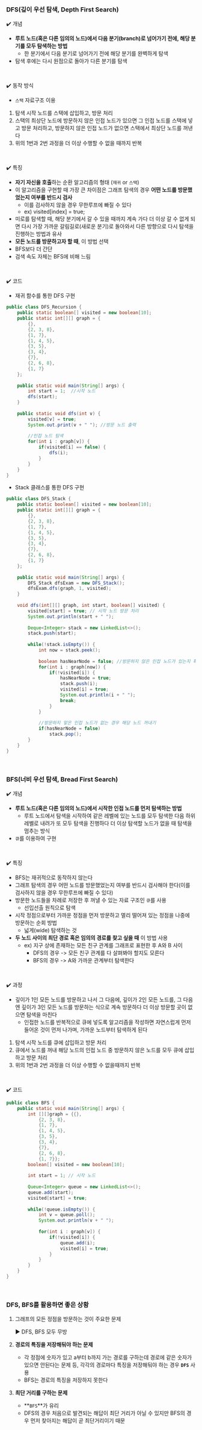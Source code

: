 ### DFS(깊이 우선 탐색, Depth First Search)

:heavy_check_mark: 개념

- **루트 노드(혹은 다른 임의의 노드)에서 다음 분기(branch)로 넘어가기 전에, 해당 분기를 모두 탐색하는 방법**
  - 한 분기에서 다음 분기로 넘어가기 전에 해당 분기를 완벽하게 탐색
- 탐색 후에는 다시 원점으로 돌아가 다른 분기를 탐색

<br>

:heavy_check_mark: 동작 방식

- `스택` 자료구조 이용

1. 탐색 시작 노드를 스택에 삽입하고, 방문 처리
2. 스택의 최상단 노드에 방문하지 않은 인접 노드가 있으면 그 인접 노드를 스택에 넣고 방문 처리하고, 방문하지 않은 인접 노드가 없으면 스택에서 최상단 노드를 꺼낸다
3. 위의 1번과 2번 과정을 더 이상 수행할 수 없을 때까지 반복

<br>

:heavy_check_mark: 특징

- **자기 자신을 호출**하는 순환 알고리즘의 형태 (`재귀` or `스택`)
- 이 알고리즘을 구현할 때 가장 큰 차이점은 그래프 탐색의 경우 **어떤 노드를 방문했었는지 여부를 반드시 검사**
  - 이를 검사하지 않을 경우 무한루프에 빠질 수 있다
  - ex) visited[index] = true;
- 미로를 탐색할 때, 해당 분기에서 갈 수 있을 때까지 계속 가다 더 이상 갈 수 없게 되면 다시 가장 가까운 갈림길로(새로운 분기)로 돌아와서 다른 방향으로 다시 탐색을 진행하는 방법과 유사
- **모든 노드를 방문하고자 할 때**, 이 방법 선택
- BFS보다 더 간단
- 검색 속도 자체는 BFS에 비해 느림

<br>

:heavy_check_mark: 코드

- 재귀 함수를 통한 DFS 구현

````java
public class DFS_Recursion {
    public static boolean[] visited = new boolean[10];
    public static int[][] graph = {
        {},
        {2, 3, 8},
        {1, 7},
        {1, 4, 5},
        {3, 5},
        {3, 4},
        {7},
        {2, 6, 8},
        {1, 7}
    };
    
    public static void main(String[] args) {
        int start = 1;  //시작 노드
        dfs(start);
    }
    
    public static void dfs(int v) {
        visited[v] = true;
        System.out.print(v + " "); //방문 노드 출력
        
        //인접 노드 탐색
        for(int i : graph[v]) {
            if(visited[i] == false) {
                dfs(i);
            }
        }
    }
}
````

- Stack 클래스를 통한 DFS 구현

````java
public class DFS_Stack {
    public static boolean[] visited = new boolean[10];
    public static int[][] graph = {
        {},
        {2, 3, 8},
        {1, 7},
        {1, 4, 5},
        {3, 5},
        {3, 4},
        {7},
        {2, 6, 8},
        {1, 7}
    };
    
    public static void main(String[] args) {
        DFS_Stack dfsExam = new DFS_Stack();
        dfsExam.dfs(graph, 1, visited);
    } 
    
    void dfs(int[][] graph, int start, boolean[] visited) {
        visited[start] = true; // 시작 노드 방문 처리
        System.out.println(start + " ");
        
        Deque<Integer> stack = new LinkedList<>();
        stack.push(start);
        
        while(!stack.isEmpty()) {
            int now = stack.peek();
            
            boolean hasNearNode = false; //방문하지 않은 인접 노드가 있는지 확인
            for(int i : graph[now]) {
                if(!visited[i]) {
                    hasNearNode = true;
                    stack.push(i);
                    visited[i] = true;
                    System.out.println(i + " ");
                    break;
                }
            }
            
            //방문하지 앟은 인접 노드가 없는 경우 해당 노드 꺼내기
            if(hasNearNode = false) 
                stack.pop();
        }
    }
}
````





<br>



### BFS(너비 우선 탐색, Bread First Search)

:heavy_check_mark: 개념

- **루트 노드(혹은 다른 임의의 노드)에서 시작한 인접 노드를 먼저 탐색하는 방법**
  - 루트 노드에서 탐색을 시작하여 같은 레벨에 있는 노드를 모두 탐색한 다음 하위 레벨로 내려가 또 모두 탐색을 진행하다 더 이상 탐색할 노드가 없을 때 탐색을 멈추는 방식
- `큐`를 이용하여 구현

<br>

:heavy_check_mark: 특징

- BFS는 재귀적으로 동작하지 않는다
- 그래프 탐색의 경우 어떤 노드를 방문했었는지 여부를 반드시 검사해야 한다(이를 검사하지 않을 경우 무한루프에 빠질 수 있다)
- 방문한 노드들을 차례로 저장한 후 꺼낼 수 있는 자료 구조인 `큐`를 사용
  - 선입선출 원칙으로 탐색
- 시작 정점으로부터 가까운 정점을 먼저 방문하고 멀리 떨어져 있는 정점을 나중에 방문하는 순회 방법
  - 넓게(wide) 탐색하는 것
- **두 노드 사이의 최단 경로 혹은 임의의 경로를 찾고 싶을 때** 이 방법 사용
  - ex) 지구 상에 존재하는 모든 친구 관계를 그래프로 표현한 후 A와 B 사이
    - DFS의 경우 -> 모든 친구 관계를 다 살펴봐야 할지도 모른다
    - BFS의 경우 -> A와 가까운 관계부터 탐색한다 



<br>

:heavy_check_mark: 과정

- 깊이가 1인 모든 노드를 방문하고 나서 그 다음에, 깊이가 2인 모든 노드를, 그 다음엔 깊이가 3인 모든 노드를 방문하는 식으로 계속 방문하다 더 이상 방문할 곳이 없으면 탐색을 마친다
  - 인접한 노드를 반복적으로 큐에 넣도록 알고리즘을 작성하면 자연스럽게 먼저 들어온 것이 먼저 나가며, 가까운 노드부터 탐색하게 된다

1. 탐색 시작 노드를 큐에 삽입하고 방문 처리
2. 큐에서 노드를 꺼내 해당 노드의 인접 노드 중 방문하지 않은 노드를 모두 큐에 삽입하고 방문 처리
3. 위의 1번과 2번 과정을 더 이상 수행할 수 없을때까지 반복

<br>

:heavy_check_mark: 코드

````java
public class BFS {
    public static void main(String[] args) {
        int [][]graph = {{},
            {2, 3, 8},
            {1, 7},
            {1, 4, 5},
            {3, 5},
            {3, 4},
            {7},
            {2, 6, 8},
            {1, 7}};
        boolean[] visited = new boolean[10];
        
        int start = 1; // 시작 노드
        
        Queue<Integer> queue = new LinkedList<>();
        queue.add(start);
       	visited[start] = true;
        
        while(!queue.isEmpty()) {
            int v = queue.poll();
            System.out.println(v + " ");
            
            for(int i : graph[v]) {
                if(!visited[i]) {
                	queue.add(i);
                    visited[i] = true;
                }
            }
        }
    }
}
````



<br>

### DFS, BFS를 활용하면 좋은 상황

1. 그래프의 모든 정점을 방문하는 것이 주요한 문제

   :arrow_forward: DFS, BFS 모두 무방

2. **경로의 특징을 저장해둬야 하는 문제**

   - 각 정점에 숫자가 있고 a부터 b까지 가는 경로를 구하는데 경로에 같은 숫자가 있으면 안된다는 문제 등, 각각의 경로마다 특징을 저장해둬야 하는 경우 **`DFS`** 사용
   -  BFS는 경로의 특징을 저장하지 못한다

3. **최단 거리를 구하는 문제**

   - **`BFS`**가 유리
   - DFS의 경우 처음으로 발견되는 해답이 최단 거리가 아닐 수 있지만 BFS의 경우 먼저 찾아지는 해답이 곧 최단거리이기 때문
